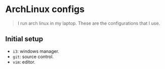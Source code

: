 # ArchLinux configs

> I run arch linux in my laptop. These are the configurations that I use.

## Initial setup

* `i3`: windows manager.
* `git`: source control.
* `vim`: editor.
